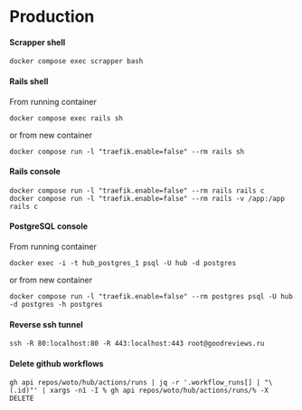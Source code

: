 # Production

#### Scrapper shell
```shell
docker compose exec scrapper bash
```

#### Rails shell

From running container
```shell
docker compose exec rails sh
```

or from new container
```shell
docker compose run -l "traefik.enable=false" --rm rails sh
```

#### Rails console

```shell
docker compose run -l "traefik.enable=false" --rm rails rails c
docker compose run -l "traefik.enable=false" --rm rails -v /app:/app rails c
```

#### PostgreSQL console

From running container
```shell
docker exec -i -t hub_postgres_1 psql -U hub -d postgres
```

or from new container
```shell
docker compose run -l "traefik.enable=false" --rm postgres psql -U hub -d postgres -h postgres
```

#### Reverse ssh tunnel

```shell
ssh -R 80:localhost:80 -R 443:localhost:443 root@goodreviews.ru
```

#### Delete github workflows

```shell
gh api repos/woto/hub/actions/runs | jq -r '.workflow_runs[] | "\(.id)"' | xargs -n1 -I % gh api repos/woto/hub/actions/runs/% -X DELETE
```
